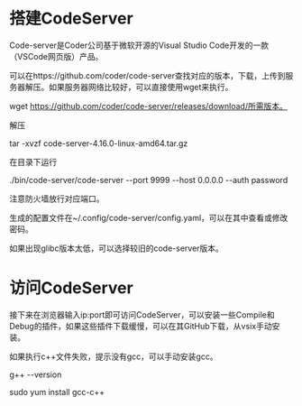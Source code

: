 # 搭建CodeServer

Code-server是Coder公司基于微软开源的Visual Studio Code开发的一款（VSCode网页版）产品。

可以在https://github.com/coder/code-server查找对应的版本，下载，上传到服务器解压。如果服务器网络比较好，可以直接使用wget来执行。

wget https://github.com/coder/code-server/releases/download/所需版本。

解压

tar -xvzf code-server-4.16.0-linux-amd64.tar.gz

在目录下运行

./bin/code-server/code-server --port 9999 --host 0.0.0.0 --auth password

注意防火墙放行对应端口。

生成的配置文件在~/.config/code-server/config.yaml，可以在其中查看或修改密码。

如果出现glibc版本太低，可以选择较旧的code-server版本。

# 访问CodeServer

接下来在浏览器输入ip:port即可访问CodeServer，可以安装一些Compile和Debug的插件，如果这些插件下载缓慢，可以在其GitHub下载，从vsix手动安装。

如果执行c++文件失败，提示没有gcc，可以手动安装gcc。

g++ --version

sudo yum install gcc-c++